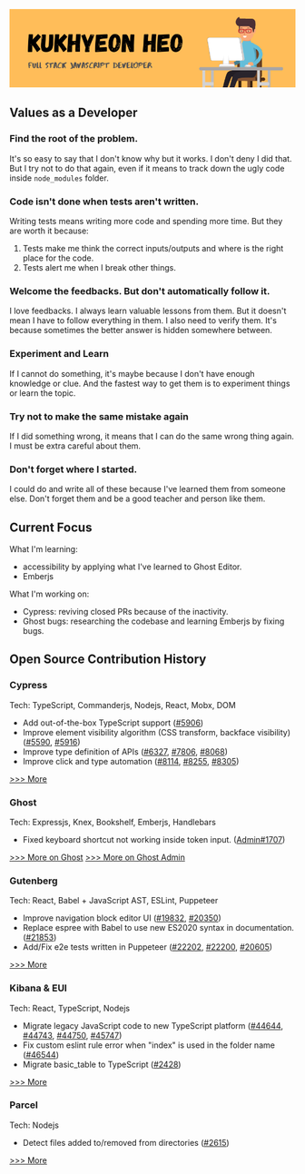 ![Image introduction of K.Heo](https://github.com/sainthkh/sainthkh/raw/master/images/hero.png)

## Values as a Developer

### Find the root of the problem.

It's so easy to say that I don't know why but it works. I don't deny I did that. But I try not to do that again, even if it means to track down the ugly code inside `node_modules` folder.

### Code isn't done when tests aren't written.

Writing tests means writing more code and spending more time. But they are worth it because:

1. Tests make me think the correct inputs/outputs and where is the right place for the code.
2. Tests alert me when I break other things.

### Welcome the feedbacks. But don't automatically follow it. 

I love feedbacks. I always learn valuable lessons from them. But it doesn't mean I have to follow everything in them. I also need to verify them. It's because sometimes the better answer is hidden somewhere between.

### Experiment and Learn

If I cannot do something, it's maybe because I don't have enough knowledge or clue. And the fastest way to get them is to experiment things or learn the topic.

### Try not to make the same mistake again

If I did something wrong, it means that I can do the same wrong thing again. I must be extra careful about them.

### Don't forget where I started.

I could do and write all of these because I've learned them from someone else. Don't forget them and be a good teacher and person like them.

## Current Focus

What I'm learning:

* accessibility by applying what I've learned to Ghost Editor.
* Emberjs 

What I'm working on:

* Cypress: reviving closed PRs because of the inactivity.
* Ghost bugs: researching the codebase and learning Emberjs by fixing bugs.

## Open Source Contribution History

### Cypress

Tech: TypeScript, Commanderjs, Nodejs, React, Mobx, DOM

* Add out-of-the-box TypeScript support ([#5906](https://github.com/cypress-io/cypress/pull/5906))
* Improve element visibility algorithm (CSS transform, backface visibility) ([#5590](https://github.com/cypress-io/cypress/pull/5590), [#5916](https://github.com/cypress-io/cypress/pull/5916))
* Improve type definition of APIs ([#6327](https://github.com/cypress-io/cypress/pull/6327), [#7806](https://github.com/cypress-io/cypress/pull/7806), [#8068](https://github.com/cypress-io/cypress/pull/8068))
* Improve click and type automation ([#8114](https://github.com/cypress-io/cypress/pull/8114), [#8255](https://github.com/cypress-io/cypress/pull/8255), [#8305](https://github.com/cypress-io/cypress/pull/8305))

[>>> More](https://github.com/cypress-io/cypress/pulls?q=is%3Apr+author%3Asainthkh)

### Ghost 

Tech: Expressjs, Knex, Bookshelf, Emberjs, Handlebars

* Fixed keyboard shortcut not working inside token input. ([Admin#1707](https://github.com/TryGhost/Ghost-Admin/pull/1707))

[>>> More on Ghost](https://github.com/TryGhost/Ghost/pulls?q=is%3Apr+author%3Asainthkh)
[>>> More on Ghost Admin](https://github.com/TryGhost/Ghost-Admin/pulls?q=is%3Apr+author%3Asainthkh)

### Gutenberg

Tech: React, Babel + JavaScript AST, ESLint, Puppeteer

* Improve navigation block editor UI ([#19832](https://github.com/WordPress/gutenberg/pull/19832), [#20350](https://github.com/WordPress/gutenberg/pull/20350))
* Replace espree with Babel to use new ES2020 syntax in documentation. ([#21853](https://github.com/WordPress/gutenberg/pull/21853))
* Add/Fix e2e tests written in Puppeteer ([#22202](https://github.com/WordPress/gutenberg/pull/22202), [#22200](https://github.com/WordPress/gutenberg/pull/22200), [#20605](https://github.com/WordPress/gutenberg/pull/20605))

[>>> More](https://github.com/WordPress/gutenberg/pulls?q=is%3Apr+author%3Asainthkh)

### Kibana & EUI

Tech: React, TypeScript, Nodejs

* Migrate legacy JavaScript code to new TypeScript platform ([#44644](https://github.com/elastic/kibana/pull/44644), [#44743](https://github.com/elastic/kibana/pull/44743), [#44750](https://github.com/elastic/kibana/pull/44750), [#45747](https://github.com/elastic/kibana/pull/45747))
* Fix custom eslint rule error when "index" is used in the folder name ([#46544](https://github.com/elastic/kibana/pull/46544))
* Migrate basic_table to TypeScript ([#2428](https://github.com/elastic/eui/pull/2428))

[>>> More](https://github.com/elastic/kibana/pulls?q=is%3Apr+author%3Asainthkh)

### Parcel

Tech: Nodejs

* Detect files added to/removed from directories ([#2615](https://github.com/parcel-bundler/parcel/pull/2615))

[>>> More](https://github.com/parcel-bundler/parcel/pulls?q=is%3Apr+author%3Asainthkh)